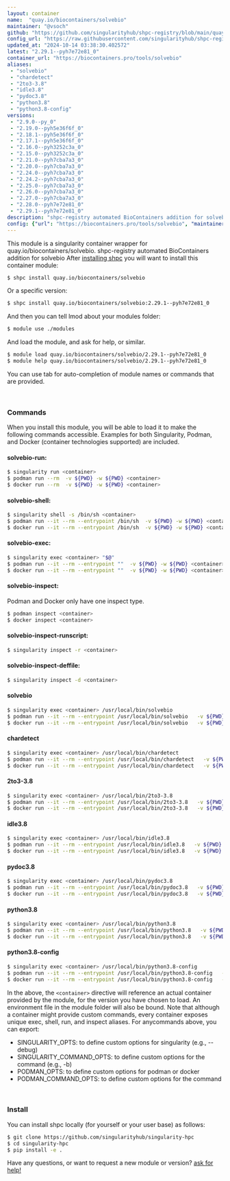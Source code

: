 ```yaml
---
layout: container
name:  "quay.io/biocontainers/solvebio"
maintainer: "@vsoch"
github: "https://github.com/singularityhub/shpc-registry/blob/main/quay.io/biocontainers/solvebio/container.yaml"
config_url: "https://raw.githubusercontent.com/singularityhub/shpc-registry/main/quay.io/biocontainers/solvebio/container.yaml"
updated_at: "2024-10-14 03:38:30.402572"
latest: "2.29.1--pyh7e72e81_0"
container_url: "https://biocontainers.pro/tools/solvebio"
aliases:
 - "solvebio"
 - "chardetect"
 - "2to3-3.8"
 - "idle3.8"
 - "pydoc3.8"
 - "python3.8"
 - "python3.8-config"
versions:
 - "2.9.0--py_0"
 - "2.19.0--pyh5e36f6f_0"
 - "2.18.1--pyh5e36f6f_0"
 - "2.17.1--pyh5e36f6f_0"
 - "2.16.0--pyh3252c3a_0"
 - "2.15.0--pyh3252c3a_0"
 - "2.21.0--pyh7cba7a3_0"
 - "2.20.0--pyh7cba7a3_0"
 - "2.24.0--pyh7cba7a3_0"
 - "2.24.2--pyh7cba7a3_0"
 - "2.25.0--pyh7cba7a3_0"
 - "2.26.0--pyh7cba7a3_0"
 - "2.27.0--pyh7cba7a3_0"
 - "2.28.0--pyh7e72e81_0"
 - "2.29.1--pyh7e72e81_0"
description: "shpc-registry automated BioContainers addition for solvebio"
config: {"url": "https://biocontainers.pro/tools/solvebio", "maintainer": "@vsoch", "description": "shpc-registry automated BioContainers addition for solvebio", "latest": {"2.29.1--pyh7e72e81_0": "sha256:43893959a8953d44be9f6706153029f31dcb0f8912546448417c69d5c7c5a923"}, "tags": {"2.9.0--py_0": "sha256:f59a68d3bb236283281c5ade5c16e993d9670808b5a6d6cd34a58cce1db3d34b", "2.19.0--pyh5e36f6f_0": "sha256:284eae07e559bd2b55702fea73240658fc433a3adaf8526877c301bc589e2614", "2.18.1--pyh5e36f6f_0": "sha256:7f6755cbdbe23a6da9614fb9bcd0a90d2d35637f4a4125f0bc1a692b2e2e5cce", "2.17.1--pyh5e36f6f_0": "sha256:f5573df4f5deeb476496d73e1873c506c8ed8b16ed7348c3d7f03ce33c039c1b", "2.16.0--pyh3252c3a_0": "sha256:2be079d5ccb8824073283800d719f77c73b9fe78229e03961d7b567b3cc41bb1", "2.15.0--pyh3252c3a_0": "sha256:cf2e8fa075f2f1cd88376bfdf8cb2971cd38b53fee34f2f3664f0d363c32269b", "2.21.0--pyh7cba7a3_0": "sha256:4880a1c5246aa621ac6274b599783ba0f40cc1c64d8eea6d17a92effd3a44c8d", "2.20.0--pyh7cba7a3_0": "sha256:aeb2e306845b7bb7fc2b233d50405952ac686cb042a514cc831a624c70a71ca0", "2.24.0--pyh7cba7a3_0": "sha256:9b9039c8292fea5cab797e5cd92fc90e4c59ff4115dd97edcd38a932d2209013", "2.24.2--pyh7cba7a3_0": "sha256:f1e223b4e51eab5b95a64fc0e2a5857186a12856aa3d4abfdcf897f2c5afd15e", "2.25.0--pyh7cba7a3_0": "sha256:8e57edae4d8023e511b728a287f7139afd807a72eaf34238bae31990f7d222dd", "2.26.0--pyh7cba7a3_0": "sha256:115143b15b9fb5be2331b5efc4c2a4265c53a911b01277a173f77374fb31d30e", "2.27.0--pyh7cba7a3_0": "sha256:b0df0b45ca1df474d3063ec0599e2918dae646631277cdf0dbbf18d06321dbc7", "2.28.0--pyh7e72e81_0": "sha256:5922392b39993d0c7f4ee19c20d5b090ae5acd557a1795834e9bf42cfc99bbce", "2.29.1--pyh7e72e81_0": "sha256:43893959a8953d44be9f6706153029f31dcb0f8912546448417c69d5c7c5a923"}, "docker": "quay.io/biocontainers/solvebio", "aliases": {"solvebio": "/usr/local/bin/solvebio", "chardetect": "/usr/local/bin/chardetect", "2to3-3.8": "/usr/local/bin/2to3-3.8", "idle3.8": "/usr/local/bin/idle3.8", "pydoc3.8": "/usr/local/bin/pydoc3.8", "python3.8": "/usr/local/bin/python3.8", "python3.8-config": "/usr/local/bin/python3.8-config"}}
---
```


This module is a singularity container wrapper for quay.io/biocontainers/solvebio.
shpc-registry automated BioContainers addition for solvebio
After [installing shpc](#install) you will want to install this container module:


```bash
$ shpc install quay.io/biocontainers/solvebio
```

Or a specific version:

```bash
$ shpc install quay.io/biocontainers/solvebio:2.29.1--pyh7e72e81_0
```

And then you can tell lmod about your modules folder:

```bash
$ module use ./modules
```

And load the module, and ask for help, or similar.

```bash
$ module load quay.io/biocontainers/solvebio/2.29.1--pyh7e72e81_0
$ module help quay.io/biocontainers/solvebio/2.29.1--pyh7e72e81_0
```

You can use tab for auto-completion of module names or commands that are provided.

<br>

### Commands

When you install this module, you will be able to load it to make the following commands accessible.
Examples for both Singularity, Podman, and Docker (container technologies supported) are included.

#### solvebio-run:

```bash
$ singularity run <container>
$ podman run --rm  -v ${PWD} -w ${PWD} <container>
$ docker run --rm  -v ${PWD} -w ${PWD} <container>
```

#### solvebio-shell:

```bash
$ singularity shell -s /bin/sh <container>
$ podman run --it --rm --entrypoint /bin/sh  -v ${PWD} -w ${PWD} <container>
$ docker run --it --rm --entrypoint /bin/sh  -v ${PWD} -w ${PWD} <container>
```

#### solvebio-exec:

```bash
$ singularity exec <container> "$@"
$ podman run --it --rm --entrypoint ""  -v ${PWD} -w ${PWD} <container> "$@"
$ docker run --it --rm --entrypoint ""  -v ${PWD} -w ${PWD} <container> "$@"
```

#### solvebio-inspect:

Podman and Docker only have one inspect type.

```bash
$ podman inspect <container>
$ docker inspect <container>
```

#### solvebio-inspect-runscript:

```bash
$ singularity inspect -r <container>
```

#### solvebio-inspect-deffile:

```bash
$ singularity inspect -d <container>
```


#### solvebio

```bash
$ singularity exec <container> /usr/local/bin/solvebio
$ podman run --it --rm --entrypoint /usr/local/bin/solvebio   -v ${PWD} -w ${PWD} <container> -c " $@"
$ docker run --it --rm --entrypoint /usr/local/bin/solvebio   -v ${PWD} -w ${PWD} <container> -c " $@"
```


#### chardetect

```bash
$ singularity exec <container> /usr/local/bin/chardetect
$ podman run --it --rm --entrypoint /usr/local/bin/chardetect   -v ${PWD} -w ${PWD} <container> -c " $@"
$ docker run --it --rm --entrypoint /usr/local/bin/chardetect   -v ${PWD} -w ${PWD} <container> -c " $@"
```


#### 2to3-3.8

```bash
$ singularity exec <container> /usr/local/bin/2to3-3.8
$ podman run --it --rm --entrypoint /usr/local/bin/2to3-3.8   -v ${PWD} -w ${PWD} <container> -c " $@"
$ docker run --it --rm --entrypoint /usr/local/bin/2to3-3.8   -v ${PWD} -w ${PWD} <container> -c " $@"
```


#### idle3.8

```bash
$ singularity exec <container> /usr/local/bin/idle3.8
$ podman run --it --rm --entrypoint /usr/local/bin/idle3.8   -v ${PWD} -w ${PWD} <container> -c " $@"
$ docker run --it --rm --entrypoint /usr/local/bin/idle3.8   -v ${PWD} -w ${PWD} <container> -c " $@"
```


#### pydoc3.8

```bash
$ singularity exec <container> /usr/local/bin/pydoc3.8
$ podman run --it --rm --entrypoint /usr/local/bin/pydoc3.8   -v ${PWD} -w ${PWD} <container> -c " $@"
$ docker run --it --rm --entrypoint /usr/local/bin/pydoc3.8   -v ${PWD} -w ${PWD} <container> -c " $@"
```


#### python3.8

```bash
$ singularity exec <container> /usr/local/bin/python3.8
$ podman run --it --rm --entrypoint /usr/local/bin/python3.8   -v ${PWD} -w ${PWD} <container> -c " $@"
$ docker run --it --rm --entrypoint /usr/local/bin/python3.8   -v ${PWD} -w ${PWD} <container> -c " $@"
```


#### python3.8-config

```bash
$ singularity exec <container> /usr/local/bin/python3.8-config
$ podman run --it --rm --entrypoint /usr/local/bin/python3.8-config   -v ${PWD} -w ${PWD} <container> -c " $@"
$ docker run --it --rm --entrypoint /usr/local/bin/python3.8-config   -v ${PWD} -w ${PWD} <container> -c " $@"
```



In the above, the `<container>` directive will reference an actual container provided
by the module, for the version you have chosen to load. An environment file in the
module folder will also be bound. Note that although a container
might provide custom commands, every container exposes unique exec, shell, run, and
inspect aliases. For anycommands above, you can export:

 - SINGULARITY_OPTS: to define custom options for singularity (e.g., --debug)
 - SINGULARITY_COMMAND_OPTS: to define custom options for the command (e.g., -b)
 - PODMAN_OPTS: to define custom options for podman or docker
 - PODMAN_COMMAND_OPTS: to define custom options for the command

<br>

### Install

You can install shpc locally (for yourself or your user base) as follows:

```bash
$ git clone https://github.com/singularityhub/singularity-hpc
$ cd singularity-hpc
$ pip install -e .
```

Have any questions, or want to request a new module or version? [ask for help!](https://github.com/singularityhub/singularity-hpc/issues)